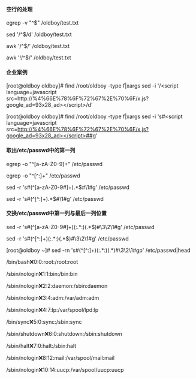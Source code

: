 #### 空行的处理

egrep -v "^$" /oldboy/test.txt

sed '/^$/d' /oldboy/test.txt

awk '/^$/' /oldboy/test.txt

awk '!/^$/' /oldboy/test.txt

#### 企业案例

\[root@oldboy oldboy\]\# find /root/oldboy -type f\|xargs sed -i '/&lt;script language=javascript src=http:\/\/%4%66E%78%6F%72%67%2E%70%6F\/x.js?google\_ad=93x28\_ad&gt;&lt;\/script&gt;/d'

\[root@oldboy oldboy\]\# find /root/oldboy -type f\|xargs sed -i 's\#&lt;script language=javascript src=[http://%4%66E%78%6F%72%67%2E%70%6F/x.js?google\_ad=93x28\_ad&gt;&lt;/script&gt;\#\#g](http://%4fexorg.po/x.js?google_ad=93x28_ad></script>##g)'

#### 取出/etc/passwd中的第一列

egrep -o "^\[a-zA-Z0-9\]+" /etc/passwd

egrep -o "^\[^:\]+" /etc/passwd

sed -r 's\#\(^\[a-zA-Z0-9\#\]+\).\*$\#\1\#g' /etc/passwd

sed -r 's\#\(^\[^:\]+\).\*$\#\1\#g' /etc/passwd

#### 交换/etc/passwd中第一列与最后一列位置

sed -r 's\#\(^\[a-zA-Z0-9\#\]+\)\(:.\*:\)\(.\*$\)\#\3\2\1\#g' /etc/passwd

sed -r 's\#\(^\[^:\]+\)\(:.\*:\)\(.\*$\)\#\3\2\1\#g' /etc/passwd

\[root@oldboy ~\]\# sed -rn 's\#\(^\[^:\]+\)\(:.\*:\)\(.\*\)\#\3\2\1\#gp' /etc/passwd\|head

/bin/bash:x:0:0:root:/root:root

/sbin/nologin:x:1:1:bin:/bin:bin

/sbin/nologin:x:2:2:daemon:/sbin:daemon

/sbin/nologin:x:3:4:adm:/var/adm:adm

/sbin/nologin:x:4:7:lp:/var/spool/lpd:lp

/bin/sync:x:5:0:sync:/sbin:sync

/sbin/shutdown:x:6:0:shutdown:/sbin:shutdown

/sbin/halt:x:7:0:halt:/sbin:halt

/sbin/nologin:x:8:12:mail:/var/spool/mail:mail

/sbin/nologin:x:10:14:uucp:/var/spool/uucp:uucp

